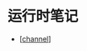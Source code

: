 # 运行时笔记

- [[channel]]

[//begin]: # "Autogenerated link references for markdown compatibility"
[channel]: runtime/channel "Channel"
[//end]: # "Autogenerated link references"